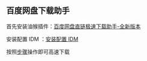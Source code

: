 ## 百度网盘下载助手

首先安装油猴插件：[百度网盘直链极速下载助手-全新版本](https://greasyfork.org/zh-CN/scripts/436053-%E7%99%BE%E5%BA%A6%E7%BD%91%E7%9B%98%E7%9B%B4%E9%93%BE%E6%9E%81%E9%80%9F%E4%B8%8B%E8%BD%BD%E5%8A%A9%E6%89%8B-%E5%85%A8%E6%96%B0%E7%89%88%E6%9C%AC)

安装配置 IDM ：[安装配置 IDM](https://mp.weixin.qq.com/s?__biz=Mzg5MzY3NDMyMw==&mid=2247484059&idx=1&sn=d28eac09bc7dd9c26da108ae9eb44b99&chksm=c02a74a7f75dfdb161bd948bcd24573f2890959f21c6adb6e21a4787abbbfb23fa34127071e1#rd)

按照[步骤](https://greasyfork.org/zh-CN/scripts/431552-%E6%9C%80%E6%96%B0%E6%9E%81%E9%80%9F%E5%AE%8C%E7%BE%8E%E7%89%88-%E7%99%BE%E5%BA%A6%E7%BD%91%E7%9B%98%E6%9E%81%E9%80%9F%E4%B8%8B%E8%BD%BD)操作即可高速下载

